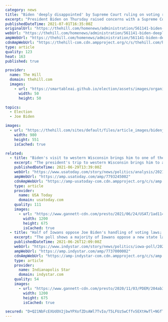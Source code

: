 ```yaml
---
category: news
title: "Biden 'deeply disappointed' by Supreme Court ruling on voting restrictions"
excerpt: "President Biden on Thursday raised concerns with a Supreme Court decision upholding GOP-backed voting restrictions in Arizona that critics argue make it more difficult to access the ballot."
publishedDateTime: 2021-07-01T16:35:00Z
originalUrl: "https://thehill.com/homenews/administration/561141-biden-deeply-disappointed-by-supreme-court-ruling-on-voting"
webUrl: "https://thehill.com/homenews/administration/561141-biden-deeply-disappointed-by-supreme-court-ruling-on-voting"
ampWebUrl: "https://thehill.com/homenews/administration/561141-biden-deeply-disappointed-by-supreme-court-ruling-on-voting?amp"
cdnAmpWebUrl: "https://thehill-com.cdn.ampproject.org/c/s/thehill.com/homenews/administration/561141-biden-deeply-disappointed-by-supreme-court-ruling-on-voting?amp"
type: article
quality: 123
heat: 163
published: true

provider:
  name: The Hill
  domain: thehill.com
  images:
    - url: "https://smartableai.github.io/election/assets/images/organizations/thehill.com-50x50.jpg"
      width: 50
      height: 50

topics:
  - Election
  - Joe Biden

images:
  - url: "https://thehill.com/sites/default/files/article_images/bidenjoe_06252021getty.png"
    width: 980
    height: 551
    isCached: true

related:
  - title: "Biden's visit to western Wisconsin brings him to one of the state's leading political battlegrounds"
    excerpt: "The president's trip to western Wisconsin brings him to a congressional district that will be among the most hotly contested in the nation in 2022."
    publishedDateTime: 2021-06-29T13:39:00Z
    webUrl: "https://www.usatoday.com/story/news/politics/analysis/2021/06/29/bidens-visit-western-wisconsin-brings-him-leading-battleground/7793245002/"
    ampWebUrl: "https://amp.usatoday.com/amp/7793245002"
    cdnAmpWebUrl: "https://amp-usatoday-com.cdn.ampproject.org/c/s/amp.usatoday.com/amp/7793245002"
    type: article
    provider:
      name: USA Today
      domain: usatoday.com
    quality: 111
    images:
      - url: "https://www.gannett-cdn.com/presto/2021/06/24/USAT/1ad11457-d090-4ebf-ac4a-9c4c401d1f5b-biden_and_manchin.jpg?auto=webp&crop=5999,3375,x0,y0&format=pjpg&width=1200"
        width: 1200
        height: 675
        isCached: true
  - title: "Half of Iowans oppose Joe Biden's handling of voting laws; most disapprove of Iowa shortening early voting period"
    excerpt: "The poll shows a majority of Iowans oppose a new state law that allows fewer days for Iowa voters to request and cast absentee ballots."
    publishedDateTime: 2021-06-26T12:09:00Z
    webUrl: "https://www.indystar.com/story/news/politics/iowa-poll/2021/06/26/voting-laws-iowa-poll-joe-biden-for-the-people-act-kim-reynolds-law-early-voting-absentee-state/7737000002/"
    ampWebUrl: "https://amp.indystar.com/amp/7737000002"
    cdnAmpWebUrl: "https://amp-indystar-com.cdn.ampproject.org/c/s/amp.indystar.com/amp/7737000002"
    type: article
    provider:
      name: Indianapolis Star
      domain: indystar.com
    quality: 54
    images:
      - url: "https://www.gannett-cdn.com/presto/2020/11/03/PDEM/204ab3c0-4225-48ac-b6d6-ab5b42f3b5ce-1103-VanMeter-Voting-005.JPG?auto=webp&crop=2999,1687,x0,y152&format=pjpg&width=1200"
        width: 1200
        height: 675
        isCached: true

secured: "D+Q21NbFcEXUdOV2jbwYPXofZDsAWl7TvIo/T5LFUzSwCffv5EXtHwTl+NGfTTP9w8VSuTH2CFv6qr8Di9cvvx0Y7Y8kemQETMkVHOWjetMoCPgUx3YyWNPQPtR0CfH2QauTjlKqryc+rgbGHpvYRFCm8fcqsfFvGQT33m1puSDFwzHJhUutS7oBhVOmjHFiuPm7tWWuPR1cFlGTEQdxWJRZrmxiIWlIm0u+/6qggD2MSOB3o/Ep0iw5RNN4RxcWDx7WmM7OskOXMHcU8OuEfu50jJ8tyh1e4WAsk6dsh+7CsbYeU5qWF+cGA+MeT1pFz6NGjy3wmerSaahZsiSQjiJoDg/D6837kynyPJuODz8=;+oq6xYshF8ZrEW0DvFmt1Q=="
---
```


